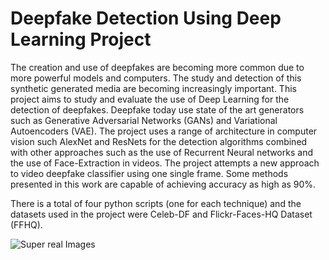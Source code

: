 # Deepfake Detection Using Deep Learning Project


The creation and use of deepfakes are becoming more common due to more powerful models and computers. The study and detection of this synthetic generated media are becoming increasingly important. This project aims to study and evaluate the use of Deep Learning for the detection of deepfakes. Deepfake today use state of the art generators such as Generative Adversarial Networks (GANs) and Variational Autoencoders (VAE). The project uses a range of architecture in computer vision such AlexNet and ResNets for the detection algorithms combined with other approaches such as the use of Recurrent Neural networks and the use of Face-Extraction in videos. The project attempts a new approach to video deepfake classifier using one single frame. Some methods presented in this work are capable of achieving accuracy as high as 90%.

There is a total of four python scripts (one for each technique) and the datasets used in the project were Celeb-DF and Flickr-Faces-HQ Dataset (FFHQ).


![Super real Images](https://user-images.githubusercontent.com/58831999/169094372-090c0886-463c-4854-9d79-fdc03e6f0906.png)
